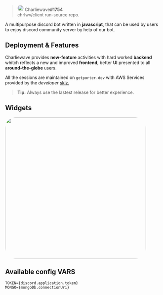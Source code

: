 
> <img style="border-radius: 300px;" src="https://japi.rest/discord/v1/user/902937010103275581/avatar?size=512" width="20"/> Charliewave<strong>#1754</strong><br/> chrlwv/client run-source repo.

A multipurpose discord bot written in **javascript**, that can be used by users to enjoy discord community server by help of our bot.

## Deployment & Features

Charliewave provides **new-feature** activities with hard worked **backend** whitch reflects a new and improved **frontend**, better **UI** presented to all **around-the-globe** users.

All the sessions are maintained on `getporter.dev` with AWS Services provided by the *developer* <a href="https://skillzl.me" >sklz.<a/>

> **Tip:** Always use the lastest release for better experience.
## Widgets

<a href="https://chrlwv.tech" ><img style="border-radius: 34px;" src="https://i.imgur.com/CVYoM6s.png" width="456"/><a/>

## Available config VARS
```
TOKEN={discord.application.token}
MONGO={mongoDb.connectionUri}
```
